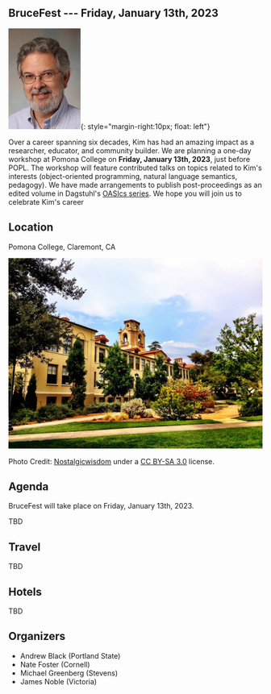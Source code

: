 ## BruceFest --- Friday, January 13th, 2023

![Kim Bruce](bruce-kim-2006.jpg){: style="margin-right:10px; float: left"}

Over a career spanning six decades, Kim has had an amazing impact as a researcher, educator, and community builder. We are planning a one-day workshop at Pomona College on **Friday, January 13th, 2023**, just before POPL. The workshop will feature contributed talks on topics related to Kim's interests (object-oriented programming, natural language semantics, pedagogy). We have made arrangements to publish post-proceedings as an edited volume in Dagstuhl's [OASIcs series](https://www.dagstuhl.de/en/publications/oasics/). We hope you will join us to celebrate Kim's career

<div style="clear:both;"></div>

## Location

Pomona College, Claremont, CA

![Mason Hall](mason-hall.jpg)

Photo Credit: [Nostalgicwisdom](https://commons.wikimedia.org/w/index.php?title=User:Nostalgicwisdom&action=edit&redlink=1) under a [CC BY-SA 3.0](https://creativecommons.org/licenses/by-sa/3.0/deed.en) license.

## Agenda

BruceFest will take place on Friday, January 13th, 2023.

TBD

## Travel

TBD

## Hotels

TBD

## Organizers

* Andrew Black (Portland State)
* Nate Foster (Cornell)
* Michael Greenberg (Stevens)
* James Noble (Victoria)
